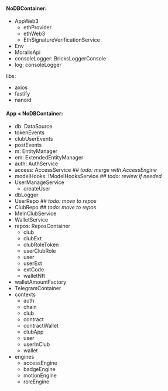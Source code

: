 
#### NoDBContainer:
- AppWeb3
  - ethProvider
  - ethWeb3
  - EthSignatureVerificationService
- Env
- MoralisApi
- consoleLogger: BricksLoggerConsole
- log: consoleLogger

libs:
- axios
- fastify
- nanoid

#### App < NoDBContainer:
- db: DataSource
- tokenEvents
- clubUserEvents
- postEvents
- m: EntityManager
- em: ExtendedEntityManager
- auth: AuthService
- access: AccessService  _## todo: merge with AccessEngine_
- modelHooks: IModelHooksService   _## todo: review if needed_
- UserManageService
    - createUser
- dbLogger
- UserRepo _## todo: move to repos_
- ClubRepo _## todo: move to repos_
- MeInClubService
- WalletService
- repos: ReposContainer
    - club
    - clubExt
    - clubRoleToken
    - userClubRole
    - user
    - userExt
    - extCode
    - walletNft
- walletAmountFactory
- TelegramContainer
- contexts
    - auth
    - chain
    - club
    - contract
    - contractWallet
    - clubApp
    - user
    - userInClub
    - wallet
- engines
    - accessEngine
    - badgeEngine
    - motionEngine
    - roleEngine
